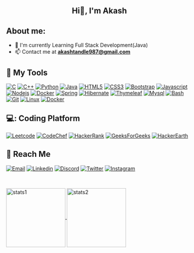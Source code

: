 <h2 align="center" > Hi👋, I'm Akash </h2>


## About me:

- :telescope: I'm currently Learning Full Stack Development(Java)
- :mailbox: Contact me at **akashtandle987@gmail.com**

## :toolbox: My Tools

<a href="https://www.w3schools.com/c/" target="_blank"> ![C](https://img.shields.io/badge/C%20Language-purple?style=for-the-badge&logo=c&logoColor=white)</a>
<a href="https://www.w3schools.com/cpp/" target="_blank"> ![C++](https://img.shields.io/badge/C%2B%2B-blue?style=for-the-badge&logo=c%2B%2B&logoColor=white)</a>
<a href="https://www.python.org/" target="_blank"> ![Python](https://img.shields.io/badge/Python-339933?style=for-the-badge&logo=python&logoColor=green)</a>
<a href="https://www.java.com/en/" target="_blank"> ![Java](https://img.shields.io/badge/Java-6b5b4e?style=for-the-badge&logo=java&logoColor=orange)</a>
<a href="https://www.w3schools.com/html/" target="_blank"> ![HTML5](https://img.shields.io/badge/html5-%23E34F26.svg?&style=for-the-badge&logo=html5&logoColor=white)</a>
<a href="https://www.w3schools.com/css/" target="_blank"> ![CSS3](https://img.shields.io/badge/css3-%231572B6.svg?&style=for-the-badge&logo=css3&logoColor=white)</a>
<a href="https://getbootstrap.com/" target="_blank"> ![Bootstrap](https://img.shields.io/badge/Bootstrap-8712FB?&style=for-the-badge&logo=bootstrap&logoColor=white)</a>
<a href="https://www.javascript.com/" target="_blank"> ![Javascript](https://img.shields.io/badge/JavaScript-fcdc00?style=for-the-badge&logo=javascript&logoColor=black)</a>
<a href="https://nodejs.org/en/" target="_blank"> ![Nodejs](https://img.shields.io/badge/Node.js-339933?style=for-the-badge&logo=nodedotjs&logoColor=white)</a>
<a href="https://www.reactjs.org/" target="_blank"> ![Docker](https://img.shields.io/badge/react-blue?style=for-the-badge&logo=react&logoColor=black)</a>
<a href="https://www.spring.io/" target="_blank"> ![Spring](https://img.shields.io/badge/spring-339933?style=for-the-badge&logo=spring&logoColor=white)</a>
<a href="https://www.hibernate.org/" target="_blank"> ![Hibernate](https://img.shields.io/badge/hibernate-white?style=for-the-badge&logo=hibernate&logoColor=brown)</a>
<a href="https://www.thymeleaf.org/" target="_blank"> ![Thymeleaf](https://img.shields.io/badge/thymeleaf-339933?style=for-the-badge&logo=thymeleaf&logoColor=white)</a>
<a href="https://www.mysql.com/" target="_blank"> ![Mysql](https://img.shields.io/badge/mysql-blue?style=for-the-badge&logo=mysql&logoColor=black)</a>
<a href="https://www.gnu.org/software/bash/" target="_blank"> ![Bash](https://img.shields.io/badge/Bash-gray?style=for-the-badge&logo=gnubash&logoColor=white)</a>
<a href="https://git-scm.com/" target="_blank"> ![Git](https://img.shields.io/badge/Git-F05032?style=for-the-badge&logo=git&logoColor=white)</a>
<a href="https://www.linux.org/" target="_blank"> ![Linux](https://img.shields.io/badge/Linux-white?style=for-the-badge&logo=linux&logoColor=black)</a>
<a href="https://www.docker.com/" target="_blank"> ![Docker](https://img.shields.io/badge/Docker-blue?style=for-the-badge&logo=docker&logoColor=black)</a>

## 💻: Coding Platform
<a href="https://leetcode.com/akash_tandale/" target="_blank"> ![Leetcode](https://img.shields.io/badge/Leetcode-yellow?style=for-the-badge&logo=leetcode&logoColor=black)</a>
<a href="https://www.codechef.com/users/akash_t" target="_blank"> ![CodeChef](https://img.shields.io/badge/Codechef-F05032?style=for-the-badge&logo=codechef&logoColor=white)</a>
<a href="https://www.hackerrank.com/akashtandle987" target="_blank"> ![HackerRank](https://img.shields.io/badge/HackerRank-339933?style=for-the-badge&logo=hackerrank&logoColor=white)</a>
<a href="https://auth.geeksforgeeks.org/user/akashtandle987/" target="_blank"> ![GeeksForGeeks](https://img.shields.io/badge/GeeksForGeeks-white?style=for-the-badge&logo=geeksforgeeks&logoColor=339933)</a>
<a href="https://www.hackerearth.com/@akash4828" target="_blank"> ![HackerEarth](https://img.shields.io/badge/HackerEarth-blue?style=for-the-badge&logo=hackerearth&logoColor=white)</a>

## :incoming_envelope: Reach Me

<a href="mailto:op.ak.tandale123@gmail.com"> ![Email](https://img.shields.io/badge/Email-red?style=for-the-badge&logo=gmail&logoColor=white)</a>
<a href="https://www.linkedin.com/in/akash-tandale-ab7b3120a" target="_blank"> ![Linkedin](https://img.shields.io/badge/LinkedIn-0077B5?style=for-the-badge&logo=linkedin&logoColor=white)</a>
<a href="https://discordapp.com/users/akash_$#1379" target="_blank"> ![Discord](https://img.shields.io/badge/Discord-7289DA?style=for-the-badge&logo=discord&logoColor=white)</a>
<a href="https://twitter.com/AkashTandale6" target="_blank"> ![Twitter](https://img.shields.io/badge/Twitter-white?style=for-the-badge&logo=twitter&logoColor=blue)</a>
<a href="https://www.instagram.com/akash_tandale.11/" target="_blank"> ![Instagram](https://img.shields.io/badge/Instagram-bc2a8d?style=for-the-badge&logo=instagram&logoColor=white)</a>

<br>


<p align="left" >
  <a href="https://github.com/Akash-Tandale001">
    <img align="center" height="160px" alt="stats1" src="https://github-readme-stats-akash-tandale001.vercel.app/api/?username=Akash-Tandale001&show_icons=true&hide=issues&title_color=fff&icon_color=fb8359&text_color=9f9f9f&bg_color=3E3E3E&hideborder=true" />
  </a>
  <a href="https://github.com/Akash-Tandale001">
    <img align="center" height="160px" alt="stats2" src="https://github-readme-stats-akash-tandale001.vercel.app/api/top-langs/?username=Akash-Tandale001&layout=compact&title_color=fff&icon_color=79ff97&text_color=9f9f9f&bg_color=3E3E3E&hideborder=true&hide=jupyter%20notebook,java,dart,makefile&langs_count=6"/>
  </a>
</p>
